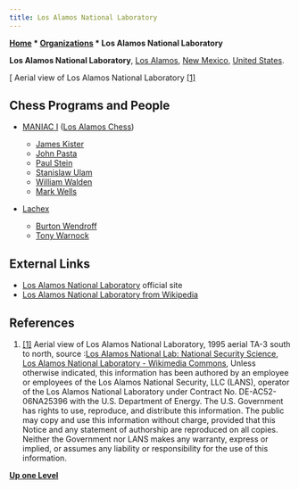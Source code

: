 ```yaml
---
title: Los Alamos National Laboratory
---
```

**[Home](Home "Home") \* [Organizations](Organizations "Organizations") \* Los Alamos National Laboratory**


**Los Alamos National Laboratory**, [Los Alamos](https://en.wikipedia.org/wiki/Los_Alamos,_New_Mexico), [New Mexico](https://en.wikipedia.org/wiki/New_Mexico), [United States](https://en.wikipedia.org/wiki/United_States_of_America).



[ Aerial view of Los Alamos National Laboratory <a id="cite-note-1" href="#cite-ref-1">[1]</a>
## Chess Programs and People


* [MANIAC I](MANIAC_I "MANIAC I") ([Los Alamos Chess](index.php?title=Los_Alamos_Chess&action=edit&redlink=1 "Los Alamos Chess (page does not exist)"))
	+ [James Kister](James_Kister "James Kister")
	+ [John Pasta](John_Pasta "John Pasta")
	+ [Paul Stein](Paul_Stein "Paul Stein")
	+ [Stanislaw Ulam](Stanislaw_Ulam "Stanislaw Ulam")
	+ [William Walden](William_Walden "William Walden")
	+ [Mark Wells](Mark_Wells "Mark Wells")


* [Lachex](Lachex "Lachex")
	+ [Burton Wendroff](Burton_Wendroff "Burton Wendroff")
	+ [Tony Warnock](Tony_Warnock "Tony Warnock")


## External Links


* [Los Alamos National Laboratory](http://www.lanl.gov/) official site
* [Los Alamos National Laboratory from Wikipedia](https://en.wikipedia.org/wiki/Los_Alamos_National_Laboratory)


## References


1. <a id="cite-ref-1" href="#cite-note-1">[1]</a> Aerial view of Los Alamos National Laboratory, 1995 aerial TA-3 south to north, source :[Los Alamos National Lab: National Security Science](http://www.lanl.gov/), [Los Alamos National Laboratory - Wikimedia Commons](https://commons.wikimedia.org/wiki/Los_Alamos_National_Laboratory), Unless otherwise indicated, this information has been authored by an employee or employees of the Los Alamos National Security, LLC (LANS), operator of the Los Alamos National Laboratory under Contract No. DE-AC52-06NA25396 with the U.S. Department of Energy. The U.S. Government has rights to use, reproduce, and distribute this information. The public may copy and use this information without charge, provided that this Notice and any statement of authorship are reproduced on all copies. Neither the Government nor LANS makes any warranty, express or implied, or assumes any liability or responsibility for the use of this information.

**[Up one Level](Organizations "Organizations")**







 
